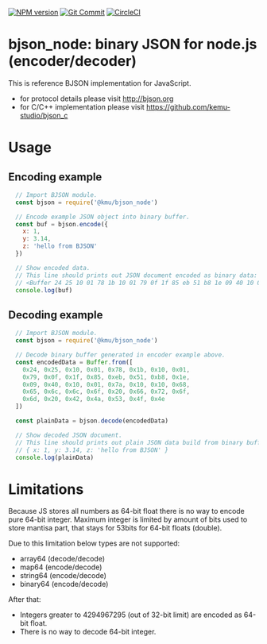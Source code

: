 [![NPM version](http://img.shields.io/npm/v/@kmu/bjson_node?style=flat)](https://npmjs.org/package/@kmu/bjson_node)
[![Git Commit](https://img.shields.io/github/last-commit/kemu-studio/bjson_node?style=flat)](https://github.com/kemu-studio/bjson_node/commits/master)
[![CircleCI](https://circleci.com/gh/kemu-studio/bjson_node.svg?style=svg)](https://app.circleci.com/pipelines/github/kemu-studio/bjson_node)
<!-- [![Git Releases](https://img.shields.io/github/release/kemu-studio/bjson_node?style=flat)](https://github.com/kemu-studio/bjson_node/releases) -->

# bjson_node: binary JSON for node.js (encoder/decoder)
This is reference BJSON implementation for JavaScript.
- for protocol details please visit http://bjson.org
- for C/C++ implementation please visit https://github.com/kemu-studio/bjson_c

# Usage
## Encoding example
```javascript
  // Import BJSON module.
  const bjson = require('@kmu/bjson_node')

  // Encode example JSON object into binary buffer.
  const buf = bjson.encode({
    x: 1,
    y: 3.14,
    z: 'hello from BJSON'
  })

  // Show encoded data.
  // This line should prints out JSON document encoded as binary data:
  // <Buffer 24 25 10 01 78 1b 10 01 79 0f 1f 85 eb 51 b8 1e 09 40 10 01 7a 10 10 68 65 6c 6c 6f 20 66 72 6f 6d 20 42 4a 53 4f 4e>
  console.log(buf)
```

## Decoding example
```javascript
  // Import BJSON module.
  const bjson = require('@kmu/bjson_node')

  // Decode binary buffer generated in encoder example above.
  const encodedData = Buffer.from([
    0x24, 0x25, 0x10, 0x01, 0x78, 0x1b, 0x10, 0x01,
    0x79, 0x0f, 0x1f, 0x85, 0xeb, 0x51, 0xb8, 0x1e,
    0x09, 0x40, 0x10, 0x01, 0x7a, 0x10, 0x10, 0x68,
    0x65, 0x6c, 0x6c, 0x6f, 0x20, 0x66, 0x72, 0x6f,
    0x6d, 0x20, 0x42, 0x4a, 0x53, 0x4f, 0x4e
  ])

  const plainData = bjson.decode(encodedData)

  // Show decoded JSON document.
  // This line should prints out plain JSON data build from binary buffer:
  // { x: 1, y: 3.14, z: 'hello from BJSON' }
  console.log(plainData)
```

# Limitations
Because JS stores all numbers as 64-bit float there is no way to encode
pure 64-bit integer. Maximum integer is limited by amount of bits used to
store mantisa part, that stays for 53bits for 64-bit floats (double).

Due to this limitation below types are not supported:

- array64 (decode/decode)
- map64 (encode/decode)
- string64 (encode/decode)
- binary64 (encode/decode)

After that:
- Integers greater to 4294967295 (out of 32-bit limit) are encoded as 64-bit float.
- There is no way to decode 64-bit integer.

